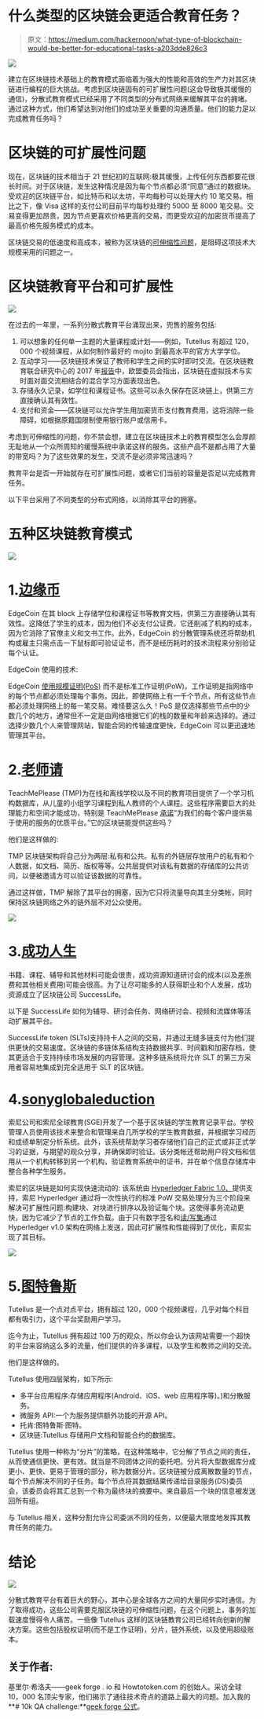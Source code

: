 # 什么类型的区块链会更适合教育任务？

> 原文：<https://medium.com/hackernoon/what-type-of-blockchain-would-be-better-for-educational-tasks-a203dde826c3>

![](img/3656ebb28f193ada70c69ac64894d4b6.png)

建立在区块链技术基础上的教育模式面临着为强大的性能和高效的生产力对其区块链进行编程的巨大挑战。考虑到区块链固有的可扩展性问题(这会导致极其缓慢的通信)，分散式教育模式已经采用了不同类型的分布式网络来缓解其平台的拥堵。通过这种方式，他们希望达到对他们的成功至关重要的沟通质量。他们的能力足以完成教育任务吗？

# 区块链的可扩展性问题

现在，区块链的技术相当于 21 世纪初的互联网:极其缓慢，上传任何东西都要花很长时间。对于区块链，发生这种情况是因为每个节点都必须“同意”通过的数据块。受欢迎的区块链平台，如比特币和以太坊，平均每秒可以处理大约 10 笔交易。相比之下，像 Visa 这样的支付公司目前平均每秒处理约 5000 至 8000 笔交易。交易变得更加昂贵，因为节点更喜欢价格更高的交易，而更受欢迎的加密货币提高了最高价格先服务模式的成本。

区块链交易的低速度和高成本，被称为区块链的[可伸缩性问题](https://en.wikipedia.org/wiki/Bitcoin_scalability_problem)，是阻碍这项技术大规模采用的问题之一。

# 区块链教育平台和可扩展性

![](img/b533184cbb2ceb4cb697d95c01af82f7.png)

在过去的一年里，一系列分散式教育平台涌现出来，兜售的服务包括:

1.  可以想象的任何单一主题的大量课程或计划——例如，Tutellus 有超过 120，000 个视频课程，从如何制作最好的 mojito 到最高水平的官方大学学位。
2.  互动学习——区块链技术保证了教师和学生之间的实时即时交流。在区块链教育联合研究中心的 2017 年[报告](http://publications.jrc.ec.europa.eu/repository/bitstream/JRC108255/jrc108255_blockchain_in_education(1).pdf)中，欧盟委员会指出，区块链在虚拟技术与实时面对面交流相结合的混合学习方面表现出色。
3.  存储永久记录，如学位和课程证书。这些可以永久保存在区块链上，供第三方直接确认其有效性。
4.  支付和资金——区块链可以允许学生用加密货币支付教育费用，这将消除一些障碍，如根据原籍国限制使用银行账户或信用卡。

考虑到可伸缩性的问题，你不禁会想，建立在区块链技术上的教育模型怎么会厚颜无耻地从一个众所周知的缓慢系统中承诺这样的服务。这些产品不是都占用了大量的带宽吗？为了这些效果的发生，交流不是必须非常迅速吗？

教育平台是否一开始就存在可扩展性问题，或者它们当前的容量是否足以完成教育任务。

以下平台采用了不同类型的分布式网络，以消除其平台的拥塞。

# 五种区块链教育模式

![](img/b2a1fe423ed90486d1c158b024af679a.png)

# 1.[边缘币](https://www.edgecoin.io/)

EdgeCoin 在其 block 上存储学位和课程证书等教育文档，供第三方直接确认其有效性。这降低了学生的成本，因为他们不必支付公证费。它还削减了机构的成本，因为它消除了官僚主义和文书工作。此外，EdgeCoin 的分散管理系统还将帮助机构或雇主只需点击一下鼠标即可验证证书，而不是经历耗时的技术流程来分别验证每个认证。

EdgeCoin 使用的技术:

EdgeCoin [使用规模证明(PoS)](/edgecoin-blog/edgecoin-co-founder-and-ceo-kambiz-djafari-speaks-tomorrow-at-the-blockchain-bitcoin-conference-466a53e9651d) 而不是标准工作证明(PoW)。工作证明是指网络中的每个节点都必须处理每个事务。因此，即使网络上有一千个节点，所有这些节点都必须处理网络上的每一笔交易。难怪要这么久！PoS 是仅选择那些节点中的少数几个的地方，通常但不一定是由网络根据它们的栈的数量和年龄来选择的。通过选择少数几个人来管理网站，智能合同的传输速度更快，EdgeCoin 可以更迅速地管理其平台。

# 2.[老师请](https://teachmeplease.com/)

TeachMePlease (TMP)为在线和离线学校以及不同的教育项目提供了一个学习机构数据库，从儿童的小组学习课程到私人教师的个人课程。这些程序需要巨大的处理能力和空间才能成功，特别是 TeachMePlease [承诺](https://teachmeplease.com/)“为我们的每个客户提供易于使用的服务的优质平台。”它的区块链能提供这些吗？

他们是这样做的:

TMP 区块链架构将自己分为两层:私有和公共。私有的外链层存放用户的私有和个人数据，如文档、简历、版权等等。公共层提供对该私有数据的存储库的公共访问，以便被邀请方可以验证该数据的可靠性。

通过这样做，TMP 解除了其平台的拥塞，因为它只将流量导向其主分类帐，同时保持区块链网络之外的链外层不对公众使用。

![](img/e0579f78fe66f26abc079402429f4227.png)

# 3.[成功人生](https://successlife.com/)

书籍、课程、辅导和其他材料可能会很贵，成功资源知道研讨会的成本(以及差旅费和其他相关费用)可能会很高。为了让尽可能多的人获得职业和个人发展，成功资源成立了区块链公司 SuccessLife。

以下是 SuccessLife 如何为辅导、研讨会任务、网络研讨会、视频和流媒体等活动扩展其平台。

SuccessLife token (SLTs)支持持卡人之间的交易，并通过无缝多链支付为他们提供更快的交易速度。区块链的多链体系结构支持数据共享、时间戳和加密存档，使其更适合于支持持续市场发展的内容管理。这种多链系统将允许 SLT 的第三方采用者容易地集成到完全适用于 SLT 的区块链。

# 4.[sonyglobaleduction](https://www.sonyged.com/)

索尼公司和索尼全球教育(SGE)开发了一个基于区块链的学生教育记录平台。学校管理人员使用该技术来整合和管理来自几所学校的学生教育数据，并根据学习经历和成绩单制定分析系统。此外，该系统帮助学习者存储他们自己的正式或非正式学习的证据，与期望的观众分享，并确保即时验证。该分类帐还帮助用户将文档和信用从一个机构转移到另一个机构，验证教育系统中的证书，并在单个信息存储库中整合各种学生服务。

索尼的区块链是如何实现快速流动的:
该系统由 [Hyperledger Fabric 1.0、](https://www.hyperledger.org/hyperledger-fabric-1-0)提供支持，索尼 Hyperledger 通过将一次性执行的标准 PoW 交易处理分为三个阶段来解决可扩展性问题:构建块、对块进行排序以及验证每个块。这使得事务流动更快，因为它减少了节点的工作负载。由于只有数字签名和[读/写集](http://hyperledger-fabric.readthedocs.io/en/latest/readwrite.html)通过 Hyperledger v1.0 架构在网络上发送，因此可扩展性和性能得到了优化，索尼实现了其目标。

![](img/6829fdea9722cd45b14715f80ed0ab09.png)

# 5.[图特鲁斯](https://tutellus.cryptonomos.com/)

Tutellus 是一个点对点平台，拥有超过 120，000 个视频课程，几乎对每个科目都有吸引力，这个平台奖励用户学习。

迄今为止，Tutellus 拥有超过 100 万的观众，所以你会认为该网站需要一个超快的平台来容纳这么多的流量，他们提供的许多课程，以及学生和教师之间的交流。

他们是这样做的。

Tutellus 使用四层架构，如下所示:

*   多平台应用程序:存储应用程序(Android、iOS、web 应用程序等)。)和分散服务。
*   微服务 API:一个为服务提供额外功能的开源 API。
*   托肯:图特鲁斯·图特。
*   区块链:Tutellus 存储用户文档和智能合约的数据库。

Tutellus 使用一种称为“分片”的策略，在这种策略中，它分解了节点之间的责任，从而使通信更快、更有效。就当是不同团体之间的委托吧。分片将大型数据库分成更小、更快、更易于管理的部分，称为数据分片。区块链被分成离散数量的节点，每个节点解决不同的子任务。每个节点将其数据结果传递给目录服务(DS)委员会，该委员会将其汇总到一个称为最终块的摘要中。来自最后一个块的信息被发送回所有组。

与 Tutellus 相关，这种分割允许公司委派不同的任务，以便最大限度地发挥其教育任务的能力。

# 结论

![](img/6772e11e1dcfc79c19e8bd2a183ebace.png)

分散式教育平台有着巨大的野心，其中心是全球各方之间的大量同步实时通信。为了取得成功，这些公司需要克服区块链的可伸缩性问题，在这个问题上，事务的加载速度慢得令人痛苦。一些像 Tutellus 这样的区块链教育公司已经转向创新的解决方案。这些包括股权证明(而不是工作证明)，分片，链外系统，以及使用超级账本。

## 关于作者:

基里尔·希洛夫——geek forge . io 和 Howtotoken.com 的创始人。采访全球 10，000 名顶尖专家，他们揭示了通往技术奇点的道路上最大的问题。加入我的**# 10k QA challenge:**[geek forge 公式](https://formula.geekforge.io/)。